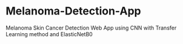 # Melanoma-Detection-App
Melanoma Skin Cancer Detection Web App using CNN with Transfer Learning method and ElasticNetB0

